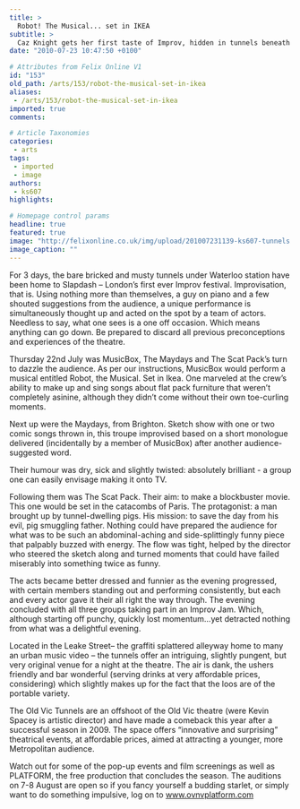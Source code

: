 ```yaml
---
title: >
  Robot! The Musical... set in IKEA
subtitle: >
  Caz Knight gets her first taste of Improv, hidden in tunnels beneath Waterloo station
date: "2010-07-23 10:47:50 +0100"

# Attributes from Felix Online V1
id: "153"
old_path: /arts/153/robot-the-musical-set-in-ikea
aliases:
 - /arts/153/robot-the-musical-set-in-ikea
imported: true
comments:

# Article Taxonomies
categories:
 - arts
tags:
 - imported
 - image
authors:
 - ks607
highlights:

# Homepage control params
headline: true
featured: true
image: "http://felixonline.co.uk/img/upload/201007231139-ks607-tunnels.jpg"
image_caption: ""
---
```


For 3 days, the bare bricked and musty tunnels under Waterloo station have been home to Slapdash – London’s first ever Improv festival. Improvisation, that is. Using nothing more than themselves, a guy on piano and a few shouted suggestions from the audience, a unique performance is simultaneously thought up and acted on the spot by a team of actors. Needless to say, what one sees is a one off occasion. Which means anything can go down. Be prepared to discard all previous preconceptions and experiences of the theatre.

Thursday 22nd July was MusicBox, The Maydays and The Scat Pack’s turn to dazzle the audience. As per our instructions, MusicBox would perform a musical entitled Robot, the Musical. Set in Ikea. One marveled at the crew’s ability to make up and sing songs about flat pack furniture that weren’t completely asinine, although they didn’t come without their own toe-curling moments.

Next up were the Maydays, from Brighton. Sketch show with one or two comic songs thrown in, this troupe improvised based on a short monologue delivered (incidentally by a member of MusicBox) after another audience-suggested word.

Their humour was dry, sick and slightly twisted: absolutely brilliant - a group one can easily envisage making it onto TV.

Following them was The Scat Pack. Their aim: to make a blockbuster movie. This one would be set in the catacombs of Paris. The protagonist: a man brought up by tunnel-dwelling pigs. His mission: to save the day from his evil, pig smuggling father. Nothing could have prepared the audience for what was to be such an abdominal-aching and side-splittingly funny piece that palpably buzzed with energy. The flow was tight, helped by the director who steered the sketch along and turned moments that could have failed miserably into something twice as funny.

The acts became better dressed and funnier as the evening progressed, with certain members standing out and performing consistently, but each and every actor gave it their all right the way through. The evening concluded with all three groups taking part in an Improv Jam. Which, although starting off punchy, quickly lost momentum…yet detracted nothing from what was a delightful evening.

Located in the Leake Street– the graffiti splattered alleyway home to many an urban music video – the tunnels offer an intriguing, slightly pungent, but very original venue for a night at the theatre. The air is dank, the ushers friendly and bar wonderful (serving drinks at very affordable prices, considering) which slightly makes up for the fact that the loos are of the portable variety.

The Old Vic Tunnels are an offshoot of the Old Vic theatre (were Kevin Spacey is artistic director) and have made a comeback this year after a successful season in 2009. The space offers “innovative and surprising” theatrical events, at affordable prices, aimed at attracting a younger, more Metropolitan audience.

Watch out for some of the pop-up events and film screenings as well as PLATFORM, the free production that concludes the season. The auditions on 7-8 August are open so if you fancy yourself a budding starlet, or simply want to do something impulsive, log on to www.ovnvplatform.com

